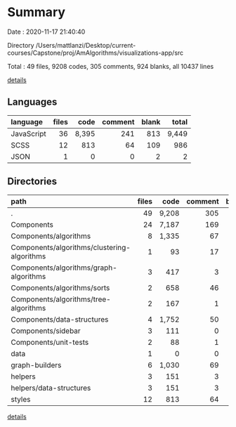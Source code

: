 # Summary

Date : 2020-11-17 21:40:40

Directory /Users/mattlanzi/Desktop/current-courses/Capstone/proj/AmAlgorithms/visualizations-app/src

Total : 49 files,  9208 codes, 305 comments, 924 blanks, all 10437 lines

[details](details.md)

## Languages
| language | files | code | comment | blank | total |
| :--- | ---: | ---: | ---: | ---: | ---: |
| JavaScript | 36 | 8,395 | 241 | 813 | 9,449 |
| SCSS | 12 | 813 | 64 | 109 | 986 |
| JSON | 1 | 0 | 0 | 2 | 2 |

## Directories
| path | files | code | comment | blank | total |
| :--- | ---: | ---: | ---: | ---: | ---: |
| . | 49 | 9,208 | 305 | 924 | 10,437 |
| Components | 24 | 7,187 | 169 | 690 | 8,046 |
| Components/algorithms | 8 | 1,335 | 67 | 207 | 1,609 |
| Components/algorithms/clustering-algorithms | 1 | 93 | 17 | 23 | 133 |
| Components/algorithms/graph-algorithms | 3 | 417 | 3 | 79 | 499 |
| Components/algorithms/sorts | 2 | 658 | 46 | 69 | 773 |
| Components/algorithms/tree-algorithms | 2 | 167 | 1 | 36 | 204 |
| Components/data-structures | 4 | 1,752 | 50 | 148 | 1,950 |
| Components/sidebar | 3 | 111 | 0 | 13 | 124 |
| Components/unit-tests | 2 | 88 | 1 | 15 | 104 |
| data | 1 | 0 | 0 | 2 | 2 |
| graph-builders | 6 | 1,030 | 69 | 108 | 1,207 |
| helpers | 3 | 151 | 3 | 9 | 163 |
| helpers/data-structures | 3 | 151 | 3 | 9 | 163 |
| styles | 12 | 813 | 64 | 109 | 986 |

[details](details.md)